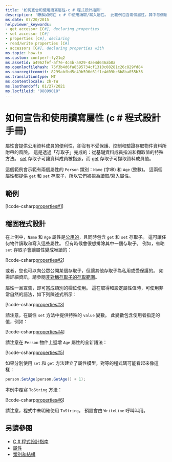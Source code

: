 ```yaml
---
title: '如何宣告和使用讀寫屬性-c # 程式設計指南'
description: '瞭解如何在 c # 中使用讀取/寫入屬性。 此範例包含兩個屬性，其中每個屬性都有 get 和 set 存取子，因此屬性是讀取/寫入。'
ms.date: 07/20/2015
helpviewer_keywords:
- get accessor [C#], declaring properties
- set accessor [C#]
- properties [C#], declaring
- read/write properties [C#]
- accessors [C#], declaring properties with
ms.topic: how-to
ms.custom: contperf-fy21q2
ms.assetid: a4962fef-af7e-4c4b-a929-4ae4d646ab8a
ms.openlocfilehash: 75f3b4d6fa8595734cf1310c08281c26c829fd84
ms.sourcegitcommit: 8299abfbd5c49b596d61f1e4d09bc6b8ba055b36
ms.translationtype: MT
ms.contentlocale: zh-TW
ms.lasthandoff: 01/27/2021
ms.locfileid: "98899018"
---
```

# <a name="how-to-declare-and-use-read-write-properties-c-programming-guide"></a>如何宣告和使用讀寫屬性 (c # 程式設計手冊) 

屬性會提供公用資料成員的便利性，卻沒有不受保護、控制和驗證存取物件資料所附帶的風險。 這是透過「存取子」完成的：從基礎資料成員指派和擷取值的特殊方法。 [set](../../language-reference/keywords/set.md) 存取子可讓資料成員被指派，而 [get](../../language-reference/keywords/get.md) 存取子可擷取資料成員值。  
  
 這個範例會示範有兩個屬性的 `Person` 類別：`Name` (字串) 和 `Age` (整數)。 這兩個屬性都提供 `get` 和 `set` 存取子，所以它們被視為讀取/寫入屬性。  
  
## <a name="example"></a>範例  

 [!code-csharp[properties#1](snippets/how-to-declare-and-use-read-write-properties/Program.cs#1)]
  
## <a name="robust-programming"></a>穩固程式設計  

 在上例中，`Name` 和 `Age` 屬性是[公用的](../../language-reference/keywords/public.md)，且同時包含 `get` 和 `set` 存取子。 這可讓任何物件讀取和寫入這些屬性。 但有時候會很想排除其中一個存取子。 例如，省略 `set` 存取子會讓屬性變成唯讀的：  
  
 [!code-csharp[properties#2](snippets/how-to-declare-and-use-read-write-properties/Program.cs#2)]
  
 或者，您也可以向公眾公開某個存取子，但讓其他存取子為私用或受保護的。 如需詳細資訊，請參閱[非對稱存取子的存取範圍](./restricting-accessor-accessibility.md)。  
  
 屬性一旦宣告，即可當成類別的欄位使用。 這在取得和設定屬性值時，可使用非常自然的語法，如下列陳述式所示：  
  
 [!code-csharp[properties#3](snippets/how-to-declare-and-use-read-write-properties/Program.cs#3)]
  
 請注意，在屬性 `set` 方法中提供特殊的 `value` 變數。 此變數包含使用者指定的值，例如：  
  
 [!code-csharp[properties#4](snippets/how-to-declare-and-use-read-write-properties/Program.cs#4)]
  
 請注意在 `Person` 物件上遞增 `Age` 屬性的全新語法：  
  
 [!code-csharp[properties#5](snippets/how-to-declare-and-use-read-write-properties/Program.cs#5)]
  
 如果分別使用 `set` 和 `get` 方法建立了屬性模型，對等的程式碼可能看起來像這樣：  
  
```csharp  
person.SetAge(person.GetAge() + 1);
```  
  
 本例中覆寫 `ToString` 方法：  
  
 [!code-csharp[properties#6](snippets/how-to-declare-and-use-read-write-properties/Program.cs#6)]
  
 請注意，程式中未明確使用 `ToString`。 預設會由 `WriteLine` 呼叫叫用。  
  
## <a name="see-also"></a>另請參閱

- [C # 程式設計指南](../index.md)
- [屬性](./properties.md)
- [類別和結構](./index.md)
